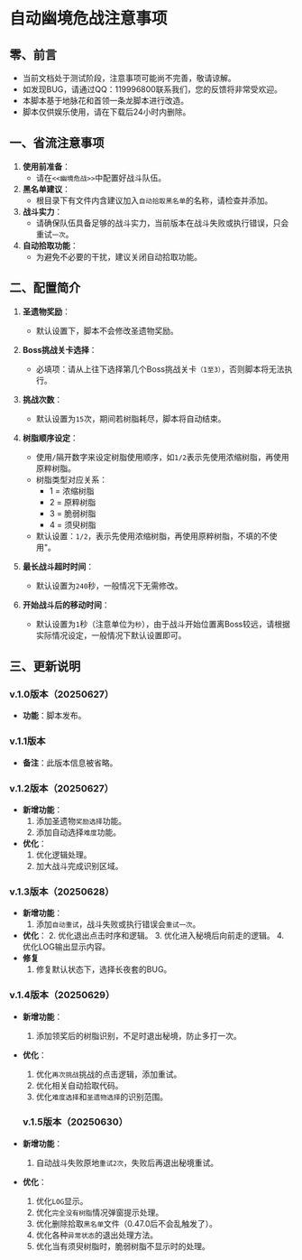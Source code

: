 # 自动幽境危战注意事项

## 零、前言

- 当前文档处于测试阶段，注意事项可能尚不完善，敬请谅解。
- 如发现BUG，请通过QQ：119996800联系我们，您的反馈将非常受欢迎。
- 本脚本基于地脉花和首领一条龙脚本进行改造。
- 脚本仅供娱乐使用，请在下载后24小时内删除。

## 一、省流注意事项

1. **使用前准备**：
   - 请在`<<幽境危战>>`中配置好战斗队伍。
2. **黑名单建议**：
   - 根目录下有文件内含建议加入`自动拾取黑名单`的名称，请检查并添加。
3. **战斗实力**：
   - 请确保队伍具备足够的战斗实力，当前版本在战斗失败或执行错误，只会重试`一次`。
4. **自动拾取功能**：
   - 为避免不必要的干扰，建议关闭自动拾取功能。

## 二、配置简介

1. **圣遗物奖励**：
   - 默认设置下，脚本不会修改圣遗物奖励。

2. **Boss挑战关卡选择**：
   - 必填项：请从上往下选择第几个Boss挑战关卡`（1至3）`，否则脚本将无法执行。

3. **挑战次数**：
   - 默认设置为`15`次，期间若树脂耗尽，脚本将自动结束。

4. **树脂顺序设定**：
   - 使用`/`隔开数字来设定树脂使用顺序，如`1/2`表示先使用浓缩树脂，再使用原粹树脂。
   - 树脂类型对应关系：
     - 1 = 浓缩树脂
     - 2 = 原粹树脂
     - 3 = 脆弱树脂
     - 4 = 须臾树脂
   - 默认设置：`1/2`，表示先使用浓缩树脂，再使用原粹树脂，不填的不使用"。

5. **最长战斗超时时间**：
   - 默认设置为`240`秒，一般情况下无需修改。

6. **开始战斗后的移动时间**：
   - 默认设置为`1`秒（注意单位为`秒`），由于战斗开始位置离Boss较远，请根据实际情况设定，一般情况下默认设置即可。

## 三、更新说明

### v.1.0版本（20250627）

- **功能**：脚本发布。

### v.1.1版本

- **备注**：此版本信息被省略。

### v.1.2版本（20250627）

- **新增功能**：
  1. 添加圣遗物`奖励选择`功能。
  2. 添加自动选择`难度`功能。
- **优化**：
  1. 优化逻辑处理。
  2. 加大战斗完成识别区域。

### v.1.3版本（20250628）

- **新增功能**：
  1. 添加`自动重试`，战斗失败或执行错误会`重试一次`。
- **优化**：
  2. 优化退出点击时序和逻辑。
  3. 优化进入秘境后向前走的逻辑。
  4. 优化LOG输出显示内容。
- **修复**
  1. 修复默认状态下，选择长夜套的BUG。

### v.1.4版本（20250629）

- **新增功能**：
  1. 添加领奖后的树脂识别，不足时退出秘境，防止多打一次。
- **优化**：
  1. 优化`再次挑战`挑战的点击逻辑，添加重试。
  2. 优化相关自动拾取代码。
  3. 优化`难度选择`和`圣遗物选择`的识别范围。

  ### v.1.5版本（20250630）

- **新增功能**：
  1. 自动战斗失败原地`重试2次`，失败后再退出秘境重试。
- **优化**：
  1. 优化`LOG`显示。
  2. 优化`完全没有树脂`情况弹窗提示处理。
  3. 优化删除拾取`黑名单`文件（0.47.0后不会乱触发了）。
  4. 优化各种`异常状态`的退出处理方法。
  5. 优化当有须臾树脂时，脆弱树脂不显示时的处理。



